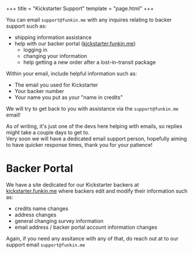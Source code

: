 +++
title = "Kickstarter Support"
template = "page.html"
+++

You can email `support@funkin.me` with any inquires relating to backer support such as:

- shipping information assistance
- help with our backer portal ([kickstarter.funkin.me](https://kickstarter.funkin.me))
    - logging in
    - changing your information
    - help getting a new order after a lost-in-transit package

Within your email, include helpful information such as:

- The email you used for Kickstarter
- Your backer number
- Your name you put as your "name in credits"

We will try to get back to you with assistance via the `support@funkin.me` email!

As of writing, it's just one of the devs here helping with emails, so replies might take a couple days to get to.
<br>
Very soon we will have a dedicated email support person, hopefully aiming to have quicker response times, 
thank you for your patience!

# Backer Portal

We have a site dedicated for our Kickstarter backers at [kickstarter.funkin.me](https://kickstarter.funkin.me)
where backers edit and modify their information such as:
- credits name changes
- address changes
- general changing survey information
- email address / backer portal account information changes

Again, if you need any assitance with any of that, do reach out at to our support email `support@funkin.me`
